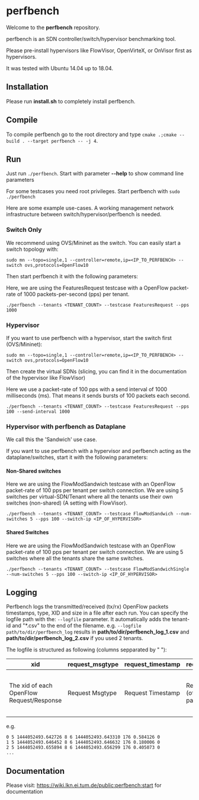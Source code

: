 # perfbench
Welcome to the **perfbench** repository.

perfbench is an SDN controller/switch/hypervisor benchmarking tool.

Please pre-install hypervisors like FlowVisor, OpenVirteX, or OnVisor first as hypervisors.

It was tested with Ubuntu 14.04 up to 18.04.

## Installation
Please run **install.sh** to completely install perfbench.

## Compile
To compile perfbench go to the root directory and type `cmake .;cmake --build . --target perfbench -- -j 4`.

## Run
Just run `./perfbench`. Start with parameter **--help** to show command line parameters

For some testcases you need root privileges. Start perfbench with `sudo ./perfbench`

Here are some example use-cases. A working management network infrastructure between switch/hypervisor/perfbench is needed.

### Switch Only

We recommend using OVS/Mininet as the switch. You can easily start a switch topology with: 

`sudo mn --topo=single,1 --controller=remote,ip=<IP_TO_PERFBENCH> --switch ovs,protocols=OpenFlow10`

Then start perfbench it with the following parameters:

Here, we are using the FeaturesRequest testcase with a OpenFlow packet-rate of 1000 packets-per-second (pps) per tenant.

`./perfbench --tenants <TENANT_COUNT> --testcase FeaturesRequest --pps 1000`

### Hypervisor

If you want to use perfbench with a hypervisor, start the switch first (OVS/Mininet):

`sudo mn --topo=single,1 --controller=remote,ip=<IP_TO_PERFBENCH> --switch ovs,protocols=OpenFlow10`

Then create the virtual SDNs (slicing, you can find it in the documentation of the hypervisor like FlowVisor)

Here we use a packet-rate of 100 pps with a send interval of 1000 milliseconds (ms). That means it sends bursts of 100 packets each second.

`./perfbench --tenants <TENANT_COUNT> --testcase FeaturesRequest --pps 100 --send-interval 1000`

### Hypervisor with perfbench as Dataplane

We call this the 'Sandwich' use case.

If you want to use perfbench with a hypervisor and perfbench acting as the dataplane/switches, start it with the following parameters:

#### Non-Shared switches

Here we are using the FlowModSandwich testcase with an OpenFlow packet-rate of 100 pps per tenant per switch connection. We are using 5 switches per virtual-SDN/Tenant where all the tenants use their own switches (non-shared) (A setting with FlowVisor).

`./perfbench --tenants <TENANT_COUNT> --testcase FlowModSandwich --num-switches 5 --pps 100 --switch-ip <IP_OF_HYPERVISOR>`

#### Shared Switches

Here we are using the FlowModSandwich testcase with an OpenFlow packet-rate of 100 pps per tenant per switch connection. We are using 5 switches where all the tenants share the same switches.

`./perfbench --tenants <TENANT_COUNT> --testcase FlowModSandwichSingle --num-switches 5 --pps 100 --switch-ip <IP_OF_HYPERVISOR>`

## Logging

Perfbench logs the transmitted/received (tx/rx) OpenFlow packets timestamps, type, XID and size in a file after each run. You can specify the logfile path with the: `--logfile` parameter. It automatically adds the tenant-id and "\*.csv" to the end of the filename.
e.g. `--logfile path/to/dir/perfbench_log` results in **path/to/dir/perfbench_log_1.csv** and **path/to/dir/perfbench_log_2.csv** if you used 2 tenants.

The logfile is structured as following (columns sepparated by " "):

xid | request_msgtype | request_timestamp | request_size | response_msgtype | response_timestamp | response_size | latency | conn_id
--- | --------------- | ----------------- | ------------ | ---------------- | ------------------ | ------------- | ------- | ------- 
The xid of each OpenFlow Request/Response | Request Msgtype | Request Timestamp | Request Size (of OF packet) | Response Msgtype | Response Timestamp | Response Size | Latency in ms (Response Timestamp - Request Timestamp) | Connection-ID (Multi-Switch testcases) 


e.g.

```
0 5 1444052493.642726 8 6 1444052493.643310 176 0.584126 0
1 5 1444052493.646452 8 6 1444052493.646632 176 0.180006 0
2 5 1444052493.655894 8 6 1444052493.656299 176 0.405073 0
...
```

## Documentation
Please visit: https://wiki.lkn.ei.tum.de/public:perfbench:start
for documentation


